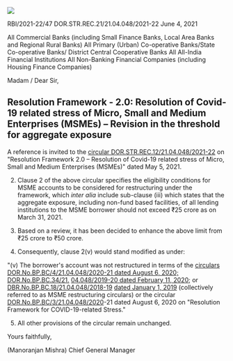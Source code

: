 ![](_page_0_Picture_0.jpeg)

RBI/2021-22/47 DOR.STR.REC.21/21.04.048/2021-22 June 4, 2021

All Commercial Banks (including Small Finance Banks, Local Area Banks and Regional Rural Banks) All Primary (Urban) Co-operative Banks/State Co-operative Banks/ District Central Cooperative Banks All All-India Financial Institutions All Non-Banking Financial Companies (including Housing Finance Companies)

Madam / Dear Sir,

## **Resolution Framework - 2.0: Resolution of Covid-19 related stress of Micro, Small and Medium Enterprises (MSMEs) – Revision in the threshold for aggregate exposure**

A reference is invited to the [circular DOR.STR.REC.12/21.04.048/2021-22](https://www.rbi.org.in/Scripts/NotificationUser.aspx?Id=12086&Mode=0) on "Resolution Framework 2.0 – Resolution of Covid-19 related stress of Micro, Small and Medium Enterprises (MSMEs)" dated May 5, 2021.

2. Clause 2 of the above circular specifies the eligibility conditions for MSME accounts to be considered for restructuring under the framework, which *inter alia* include sub-clause (iii) which states that the aggregate exposure, including non-fund based facilities, of all lending institutions to the MSME borrower should not exceed ₹25 crore as on March 31, 2021.

3. Based on a review, it has been decided to enhance the above limit from ₹25 crore to ₹50 crore.

4. Consequently, clause 2(v) would stand modified as under:

"(v) The borrower's account was not restructured in terms of the [circulars](https://www.rbi.org.in/Scripts/NotificationUser.aspx?Id=11942&Mode=0)  [DOR.No.BP.BC/4/21.04.048/2020-21 dated August 6, 2020;](https://www.rbi.org.in/Scripts/NotificationUser.aspx?Id=11942&Mode=0) [DOR.No.BP.BC.34/21.](https://www.rbi.org.in/Scripts/NotificationUser.aspx?Id=11808&Mode=0)  [04.048/2019-20 dated February 11, 2020;](https://www.rbi.org.in/Scripts/NotificationUser.aspx?Id=11808&Mode=0) or [DBR.No.BP.BC.18/21.04.048/2018-19](https://www.rbi.org.in/Scripts/NotificationUser.aspx?Id=11445&Mode=0)  [dated January 1, 2019](https://www.rbi.org.in/Scripts/NotificationUser.aspx?Id=11445&Mode=0) (collectively referred to as MSME restructuring circulars) or the circular [DOR.No.BP.BC/3/21.04.048/2020](https://rbi.org.in/Scripts/NotificationUser.aspx?Id=11941&Mode=0)-21 dated August 6, 2020 on "Resolution Framework for COVID-19-related Stress."

5. All other provisions of the circular remain unchanged.

Yours faithfully,

(Manoranjan Mishra) Chief General Manager